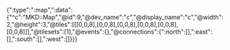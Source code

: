 {":type":":map",":data":{"^c":"MKD::Map","@id":9,"@dev_name":"c","@display_name":"c","@width":2,"@height":3,"@tiles":[[[0,0,8],[0,0,8],[0,0,8],[0,0,8],[0,0,8],[0,0,8]]],"@tilesets":[1],"@events":{},"@connections":{":north":[],":east":[],":south":[],":west":[]}}}